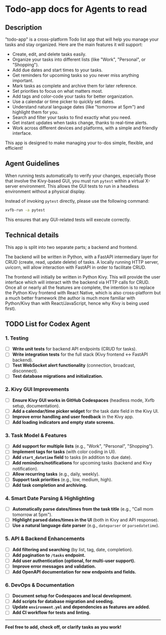 # Todo-app docs for Agents to read

## Description
"todo-app" is a cross-platform Todo list app that will help you manage your tasks and stay organized. Here are the main features it will support:

- Create, edit, and delete tasks easily.
- Organize your tasks into different lists (like "Work", "Personal", or "Shopping").
- Add due dates and start times to your tasks.
- Get reminders for upcoming tasks so you never miss anything important.
- Mark tasks as complete and archive them for later reference.
- Set priorities to focus on what matters most.
- Add tags and color-code your tasks for better organization.
- Use a calendar or time picker to quickly set dates.
- Understand natural language dates (like "tomorrow at 5pm") and highlight them for you.
- Search and filter your tasks to find exactly what you need.
- Get instant updates when tasks change, thanks to real-time alerts.
- Work across different devices and platforms, with a simple and friendly interface.

This app is designed to make managing your to-dos simple, flexible, and efficient!

## Agent Guidelines
When running tests automatically to verify your changes, especially those that involve the Kivy-based GUI, you must run `pytest` within a virtual X-server environment. This allows the GUI tests to run in a headless environment without a physical display.

Instead of invoking `pytest` directly, please use the following command:

```bash
xvfb-run -a pytest
```

This ensures that any GUI-related tests will execute correctly.

## Technical details
This app is split into two separate parts; a backend and frontend. 

The backend will be written in Python, with a FastAPI intermediary layer for CRUD (create, read, update delete) of tasks. A locally running HTTP server, uvicorn, will allow interaction with FastAPI in order to facilitate CRUD.

The frontend will initially be written in Python Kivy. This will provide the user interface which will interact with the backend via HTTP calls for CRUD. Once all or nearly all the features are complete, the intention is to replace the Python Kivy frontend with React Native, which is also cross-platform but a much better framework (the author is much more familiar with Python/Kivy than with React/JavaScript, hence why Kivy is being used first).

## TODO List for Codex Agent

### 1. Testing
- [ ] **Write unit tests** for backend API endpoints (CRUD for tasks).
- [ ] **Write integration tests** for the full stack (Kivy frontend <-> FastAPI backend).
- [ ] **Test WebSocket alert functionality** (connection, broadcast, disconnect).
- [ ] **Test database migrations and initialization.**

### 2. Kivy GUI Improvements
- [ ] **Ensure Kivy GUI works in GitHub Codespaces** (headless mode, Xvfb setup, documentation).
- [ ] **Add a calendar/time picker widget** for the task date field in the Kivy UI.
- [ ] **Improve error handling and user feedback** in the Kivy app.
- [ ] **Add loading indicators and empty state screens.**

### 3. Task Model & Features
- [ ] **Add support for multiple lists** (e.g., "Work", "Personal", "Shopping").
- [ ] **Implement tags for tasks** (with color coding in UI).
- [ ] **Add `start_datetime` field** to tasks (in addition to due date).
- [ ] **Add reminders/notifications** for upcoming tasks (backend and Kivy notification).
- [ ] **Allow recurring tasks** (e.g., daily, weekly).
- [ ] **Support task priorities** (e.g., low, medium, high).
- [ ] **Add task completion and archiving.**

### 4. Smart Date Parsing & Highlighting
- [ ] **Automatically parse dates/times from the task title** (e.g., "Call mom tomorrow at 5pm").
- [ ] **Highlight parsed dates/times in the UI** (both in Kivy and API response).
- [ ] **Use a natural language date parser** (e.g., `dateparser` or `parsedatetime`).

### 5. API & Backend Enhancements
- [ ] **Add filtering and searching** (by list, tag, date, completion).
- [ ] **Add pagination to `/tasks` endpoint.**
- [ ] **Add user authentication (optional, for multi-user support).**
- [ ] **Improve error messages and validation.**
- [ ] **Add OpenAPI documentation for new endpoints and fields.**

### 6. DevOps & Documentation
- [ ] **Document setup for Codespaces and local development.**
- [ ] **Add scripts for database migration and seeding.**
- [ ] **Update `environment.yml` and dependencies as features are added.**
- [ ] **Add CI workflow for tests and linting.**

---

**Feel free to add, check off, or clarify tasks as you work!**
